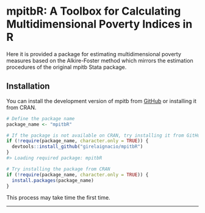 
<!-- README.md is generated from README.Rmd. Please edit that file -->

# mpitbR: A Toolbox for Calculating Multidimensional Poverty Indices in R

<!-- badges: start -->
<!-- badges: end -->

Here it is provided a package for estimating multidimensional poverty
measures based on the Alkire-Foster method which mirrors the estimation
procedures of the original mpitb Stata package.

## Installation

You can install the development version of mpitb from
[GitHub](https://github.com/) or installing it from CRAN.

``` r
# Define the package name
package_name <- "mpitbR"

# If the package is not available on CRAN, try installing it from GitHub
if (!require(package_name, character.only = TRUE)) {
  devtools::install_github("girelaignacio/mpitbR")
}
#> Loading required package: mpitbR

# Try installing the package from CRAN
if (!require(package_name, character.only = TRUE)) {
  install.packages(package_name)
}
```

This process may take time the first time.

------------------------------------------------------------------------
